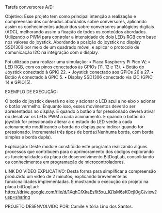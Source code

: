 Tarefa conversores A/D:

Objetivo: 
Esse projeto tem como principal intenção a realização e compreensão dos conteúdos abordados sobre  conversores, aplicando assim os conhecimentos adquiridos sobre conversores analógicos digitais (ADC), melhorando assim a fixação de todos os conteúdos abordados. Utilizando o PWM para controlar a intensidade de dois LEDs RGB com base nos valores do joystick. Abordando a posição do joystick no display SSD1306 por meio de um quadrado móvel, e aplicar o protocolo de comunicação I2C na integração com o display.

Foi utilizado para realizar uma simulação:
• Placa Raspberry Pi Pico W;
• LED RGB, com os pinos conectados às GPIOs (11, 12 e 13).
• Botão do Joystick conectado à GPIO 22.
• Joystick conectado aos GPIOs 26 e 27.
• Botão A conectado à GPIO 5.
• Display SSD1306 conectado via I2C (GPIO 14 e GPIO15).


EXEMPLO DE EXECUÇÃO:

O botão do joystick deverá no eixo y acionar o LED azul e no eixo x acionar o botão vermelho. Enquanto isso, esses movimentos deverão ser apresentados no display. E quando o botão a for pressionado deverá ativar ou desativar os LEDs PWM a cada acionamento. 
E quando o botão do joystick for pressionado alterar a o estado do LED verde a cada acionamento modificando a borda do display para indicar quando for pressionado. Incrementei três tipos de borda:(Nenhuma borda, com borda simples e borda dupla).

Explicação: 
Deste modo é constituído este programa realizando alguns processos que  contribuem para o aprimoramento dos códigos  explorando   as funcionalidades da placa de desenvolvimento BitDogLab, consolidando os conhecimentos em programação de  microcontroladores.

LINK DO VÍDEO EXPLICATIVO:
Desta forma para simplificar a compreensão produzido um vídeo de  2 minutos, explicando  brevemente as funcionalidades implementadas. E mostrando o  execução do projeto na placa bitDogLad:
https://drive.google.com/file/d/1XqhCfXkaEsflt5xu_IQ1sM6sKOcjI0gC/view?usp=sharing

PROJETO DESENVOLVIDO POR:
Camile Vitória Lino dos Santos.
